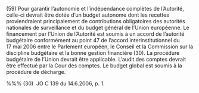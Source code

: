 (59) Pour garantir l’autonomie et l’indépendance complètes de l’Autorité, celle-ci devrait être dotée d’un budget autonome dont les recettes proviendraient principalement de contributions obligatoires des autorités nationales de surveillance et du budget général de l’Union européenne. Le financement par l’Union de l’Autorité est soumis à un accord de l’autorité budgétaire conformément au point 47 de l’accord interinstitutionnel du 17 mai 2006 entre le Parlement européen, le Conseil et la Commission sur la discipline budgétaire et la bonne gestion financière (30). La procédure budgétaire de l’Union devrait être applicable. L’audit des comptes devrait être effectué par la Cour des comptes. Le budget global est soumis à la procédure de décharge.

%%% (30)  JO C 139 du 14.6.2006, p. 1.